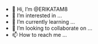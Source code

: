 - 👋 Hi, I’m @ERIKATAM8
- 👀 I’m interested in ...
- 🌱 I’m currently learning ...
- 💞️ I’m looking to collaborate on ...
- 📫 How to reach me ...

<!---
ERIKATAM8/ERIKATAM8 is a ✨ specialistai ✨ repository because its `README.md` (this file) appears on your GitHub profile.
You can click the Preview link to take a look at your changes.
--->
